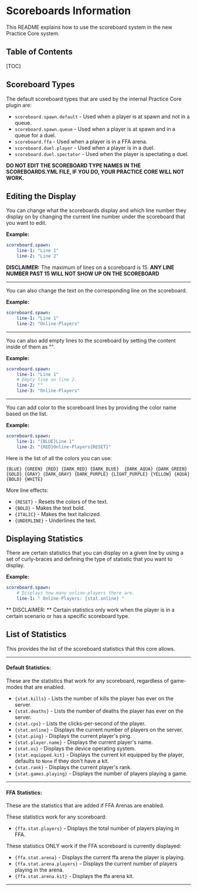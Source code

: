 # Scoreboards Information
This README explains how to use the scoreboard system in the new Practice Core system.

## Table of Contents
[TOC]

## Scoreboard Types
The default scoreboard types that are used by the internal Practice Core plugin are:

- `scoreboard.spawn.default` - Used when a  player is at spawn and not in a queue.
- `scoreboard.spawn.queue` - Used when a player is at spawn and in a queue for a duel.
- `scoreboard.ffa` - Used when a player is in a FFA arena.
- `scoreboard.duel.player` - Used when a player is in a duel.
- `scoreboard.duel.spectator` - Used when the player is spectating a duel.

**DO NOT EDIT THE SCOREBOARD TYPE NAMES IN THE SCOREBOARDS.YML FILE, IF YOU DO, YOUR PRACTICE CORE WILL NOT WORK.**

## Editing the Display
You can change what the scoreboards display and which
line number they display on by changing the current line number under the scoreboard that you want to edit.

**Example:**
```yaml
scoreboard.spawn:
	line-1: "Line 1"
	line-2: "Line 2"
```

**DISCLAIMER:** The maximum of lines on a scoreboard is 15. **ANY LINE NUMBER PAST 15 WILL NOT SHOW UP ON THE SCOREBOARD**

 ---
You can also change the text on the corresponding line on the scoreboard.

**Example:**
```yaml
scoreboard.spawn:
	line-1: "Line 1"
	line-2: "Online-Players"
```

---
You can also add empty lines to the scoreboard by setting the content inside of them as "".

**Example:**
```yaml
scoreboard.spawn:
    line-1: "Line 1"
    # Empty line on line 2.
    line-2: ""
    line-3: "Online-Players"
```

---
You can add color to the scoreboard lines by providing the color name based on the list.

**Example:**
```yaml
scoreboard.spawn:
    line-1: "{BLUE}Line 1"
    line-2: "{RED}Online-Players{RESET}"
```
Here is the list of all the colors you can use:

`{BLUE} {GREEN} {RED} {DARK_RED} {DARK_BLUE} 
{DARK_AQUA} {DARK_GREEN} {GOLD} {GRAY} {DARK_GRAY}
{DARK_PURPLE} {LIGHT_PURPLE} {YELLOW} {AQUA}
{BOLD} {WHITE}`

More line effects:

- `{RESET}` - Resets the colors of the text.
- `{BOLD}` - Makes the text bold.
- `{ITALIC}` - Makes the text italicized.
- `{UNDERLINE}` - Underlines the text.

## Displaying Statistics
There are certain statistics that you can display on a given line by using a set of curly-braces and defining the type of statistic that you want to display.

**Example:**
```yaml
scoreboard.spawn:
	# Displays how many online-players there are.
	line-1: " Online-Players: {stat.online} "
```

** DISCLAIMER: ** Certain statistics only work when the player is in a certain scenario or has a specific scoreboard type.

## List of Statistics
This provides the list of the scoreboard statistics that this core allows.

 ---
#### Default Statistics:
These are the statistics that work for any scoreboard, regardless of game-modes that are enabled.
- `{stat.kills}` - Lists the number of kills the player has ever on the server.
- `{stat.deaths}` - Lists the number of deaths the player has ever on the server.
- `{stat.cps}` - Lists the clicks-per-second of the player.
- `{stat.online}` - Displays the current number of players on the server.
- `{stat.ping}` - Displays the current player's ping.
- `{stat.player.name}` - Displays the current player's name.
- `{stat.os}` - Displays the device operating system.
- `{stat.equipped.kit}` - Displays the current kit equipped by the player, defaults to `None` if they don't have a kit.
- `{stat.rank}` - Displays the current player's rank.
- `{stat.games.playing}` - Displays the number of players playing a game.
---
#### FFA Statistics:
These are the statistics that are added if FFA Arenas are enabled. 

These statistics work for any scoreboard:
- `{ffa.stat.players}` - Displays the total number of players playing in FFA.

These statistics ONLY work if the FFA scoreboard is currently displayed:
- `{ffa.stat.arena}` - Displays the current ffa arena the player is playing.
- `{ffa.stat.arena.players}` - Displays the current number of players playing in the arena.
- `{ffa.stat.arena.kit}` - Displays the ffa arena kit.
---
